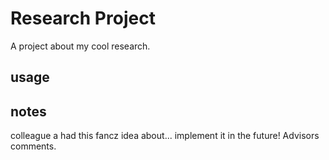 # Research Project
A project about my cool research.
## usage

## notes
colleague a had this fancz idea about... implement it in the future!
Advisors comments.



